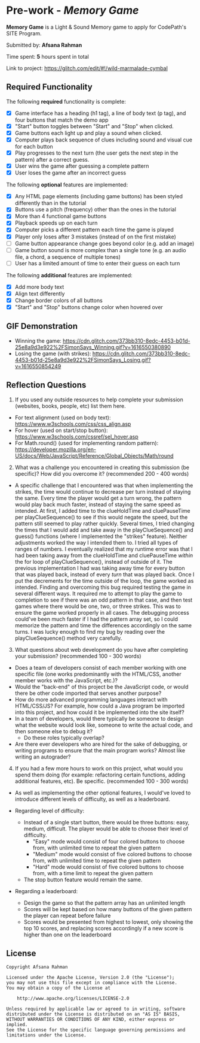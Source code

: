 # Pre-work - _Memory Game_

**Memory Game** is a Light & Sound Memory game to apply for CodePath's SITE Program.

Submitted by: **Afsana Rahman**

Time spent: **5** hours spent in total

Link to project: https://glitch.com/edit/#!/wild-marmalade-cymbal

## Required Functionality

The following **required** functionality is complete:

- [x] Game interface has a heading (h1 tag), a line of body text (p tag), and four buttons that match the demo app
- [x] "Start" button toggles between "Start" and "Stop" when clicked.
- [x] Game buttons each light up and play a sound when clicked.
- [x] Computer plays back sequence of clues including sound and visual cue for each button
- [x] Play progresses to the next turn (the user gets the next step in the pattern) after a correct guess.
- [x] User wins the game after guessing a complete pattern
- [x] User loses the game after an incorrect guess

The following **optional** features are implemented:

- [x] Any HTML page elements (including game buttons) has been styled differently than in the tutorial
- [x] Buttons use a pitch (frequency) other than the ones in the tutorial
- [x] More than 4 functional game buttons
- [x] Playback speeds up on each turn
- [x] Computer picks a different pattern each time the game is played
- [x] Player only loses after 3 mistakes (instead of on the first mistake)
- [ ] Game button appearance change goes beyond color (e.g. add an image)
- [ ] Game button sound is more complex than a single tone (e.g. an audio file, a chord, a sequence of multiple tones)
- [ ] User has a limited amount of time to enter their guess on each turn

The following **additional** features are implemented:

- [x] Add more body text
- [x] Align text differently
- [x] Change border colors of all buttons
- [x] "Start" and "Stop" buttons change color when hovered over

## GIF Demonstration

- Winning the game: https://cdn.glitch.com/373bb310-8edc-4453-b01d-25e8a9d3e922%2FSimonSays_Winning.gif?v=1616550380890
- Losing the game (with strikes): https://cdn.glitch.com/373bb310-8edc-4453-b01d-25e8a9d3e922%2FSimonSays_Losing.gif?v=1616550854249

## Reflection Questions

1. If you used any outside resources to help complete your submission (websites, books, people, etc) list them here.
- For text alignment (used on body text): https://www.w3schools.com/css/css_align.asp
- For hover (used on start/stop button): https://www.w3schools.com/cssref/sel_hover.asp
- For Math.round() (used for implementing random pattern): https://developer.mozilla.org/en-US/docs/Web/JavaScript/Reference/Global_Objects/Math/round

2. What was a challenge you encountered in creating this submission (be specific)? How did you overcome it? (recommended 200 - 400 words)
- A specific challenge that I encountered was that when implementing the strikes, the time would continue to decrease per turn instead of staying the same.
   Every time the player would get a turn wrong, the pattern would play back much faster, instead of staying the same speed as intended.
   At first, I added time to the clueHoldTime and cluePauseTime per playClueSequence() to see if this would negate the speed, but the pattern still seemed to play rather quickly.
   Several times, I tried changing the times that I would add and take away in the playClueSequence() and guess() functions (where I implemented the "strikes" feature).
   Neither adjustments worked the way I intended them to. I tried all types of ranges of numbers.
   I eventually realized that my runtime error was that I had been taking away from the clueHoldTime and cluePauseTime _within_ the for loop of playClueSequence(), instead of outside of it.
   The previous implementation I had was taking away time for every button that was played back, instead of every _turn_ that was played back.
   Once I put the decrements for the time outside of the loop, the game worked as intended.
   Finding and overcoming this bug required testing the game in several different ways. It required me to attempt to play the game to completion to see if there was an odd pattern in that case,
   and then test games where there would be one, two, or three strikes. This was to ensure the game worked properly in all cases.
   The debugging process could've been much faster if I had the pattern array set, so I could memorize the pattern and time the differences accordingly on the same turns.
   I was lucky enough to find my bug by reading over the playClueSequence() method very carefully.

3. What questions about web development do you have after completing your submission? (recommended 100 - 300 words)

- Does a team of developers consist of each member working with one specific file (one works predominantly with the HTML/CSS, another member works with the JavaScript, etc.)?
- Would the "back-end" of this project be the JavaScript code, or would there be other code imported that serves another purpose?
- How do more advanced programming languages interact with HTML/CSS/JS? For example, how could a Java program be imported into this project, and how could it be implemented into the site itself?
- In a team of developers, would there typically be someone to design what the website would look like, someone to write the actual code, and then someone else to debug it?
  - Do these roles typically overlap?
- Are there ever developers who are hired for the sake of debugging, or writing programs to ensure that the main program works? Almost like writing an autograder?

4. If you had a few more hours to work on this project, what would you spend them doing (for example: refactoring certain functions, adding additional features, etc). Be specific. (recommended 100 - 300 words)
- As well as implementing the other optional features, I would've loved to introduce different levels of difficulty, as well as a leaderboard.

- Regarding level of difficulty:
  - Instead of a single start button, there would be three buttons: easy, medium, difficult. The player would be able to choose their level of difficulty.
    - "Easy" mode would consist of four colored buttons to choose from, with unlimited time to repeat the given pattern
    - "Medium" mode would consist of five colored buttons to choose from, with unlimited time to repeat the given pattern
    - "Hard" mode would consist of five colored buttons to choose from, with a time limit to repeat the given pattern
  - The stop button feature would remain the same.
- Regarding a leaderboard:
  - Design the game so that the pattern array has an unlimited length
  - Scores will be kept based on how many buttons of the given pattern the player can repeat before failure
  - Scores would be presented from highest to lowest, only showing the top 10 scores, and replacing scores accordingly if a new score is higher than one on the leaderboard

## License

    Copyright Afsana Rahman

    Licensed under the Apache License, Version 2.0 (the "License");
    you may not use this file except in compliance with the License.
    You may obtain a copy of the License at

        http://www.apache.org/licenses/LICENSE-2.0

    Unless required by applicable law or agreed to in writing, software
    distributed under the License is distributed on an "AS IS" BASIS,
    WITHOUT WARRANTIES OR CONDITIONS OF ANY KIND, either express or implied.
    See the License for the specific language governing permissions and
    limitations under the License.
